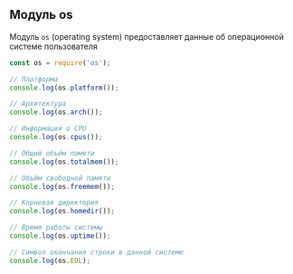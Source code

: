 ## Модуль os
Модуль `os` (operating system) предоставляет данные об операционной системе пользователя

```js
const os = require('os');

// Платформа
console.log(os.platform());

// Архитектура
console.log(os.arch());

// Информация о CPU
console.log(os.cpus());

// Общий объём памяти
console.log(os.totalmem());

// Объём свободной памяти
console.log(os.freemem());

// Корневая директория
console.log(os.homedir());

// Время работы системы
console.log(os.uptime());

// Символ окончания строки в данной системе
console.log(os.EOL);
```